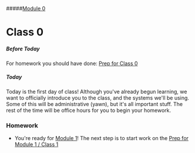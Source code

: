 #####[Module 0](../..)

# Class 0

##### Before Today
For homework you should have done: [Prep for Class 0](../class0-prep)

##### Today
Today is the first day of class! Although you've already begun learning, we want to officially introduce you to the class, and the systems we'll be using. Some of this will be administrative (yawn), but it's all important stuff. The rest of the time will be office hours for you to begin your homework.


### Homework

* You're ready for [Module 1](../../../cs50/unit1-fundamentals/module1)! The next step is to start work on the [Prep for Module 1 / Class 1](../../../cs50/unit1-fundamentals/module1/class1-prep)
